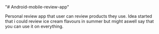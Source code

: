 "# Android-mobile-review-app" 

Personal review app that user can review products they use. Idea started that i could review ice cream flavours in summer but might aswell say that you can use it on everything.